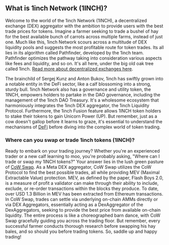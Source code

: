 <h2>What is 1inch Network (1INCH)?</h2>
<p>Welcome to the world of the 1inch Network (1INCH), a decentralized exchange (DEX) aggregator with the ambition to provide users with the best trade prices for tokens. Imagine a farmer seeking to trade a bushel of hay for the best available bunch of carrots across multiple farms, instead of just one. Much like this, 1inch Network scours across a multitude of DEX liquidity pools and suggests the most profitable route for token trades. Its all lies in its algorithm called Pathfinder, developed by the 1inch team. Pathfinder optimizes the pathway taking into consideration various aspects like fees and liquidity, and so on. It's all here, under the big old oak tree called 1inch. <a href="https://en.wikipedia.org/wiki/Decentralized_exchange" rel="nofollow noreferrer noopener" target="_blank">Read more about decentralized exchanges here</a>.</p>
<p>The brainchild of Sergej Kunz and Anton Bukov, 1inch has swiftly grown into a notable entity in the DeFi sector, like a calf blossoming into a strong, sturdy bull. 1inch Network also has a governance and utility token, the 1INCH, empowers holders to partake in the DAO governance, including the management of the 1inch DAO Treasury. It's a wholesome ecosystem that harmoniously integrates the 1inch DEX aggregator, the 1inch Liquidity Protocol. Furthermore, the 1inch Fusion feature allows 1INCH token holders to stake their tokens to gain Unicorn Power (UP). But remember, just as a cow doesn't gallop before it learns to graze, it's essential to understand the mechanisms of <a href="https://en.wikipedia.org/wiki/Decentralized_finance" rel="nofollow noreferrer noopener" target="_blank">DeFi</a> before diving into the complex world of token trading. </p>
<h3>Where can you swap or trade 1inch tokens (1INCH)?</h3>
<p>Ready to embark on your trading journey? Whether you're an experienced trader or a new calf learning to moo, you're probably asking, "Where can I trade or swap my 1INCH tokens?" Your answer lies in the lush green pasture of <a href="https://swap.cow.fi/" rel="noopener" target="_blank">CoW Swap</a>. As a Meta DEX aggregator, CoW Swap utilizes the CoW Protocol to find the best possible trades, all while providing MEV (Maximal Extractable Value) protection. MEV, as defined by the paper, Flash Boys 2.0, is a measure of profit a validator can make through their ability to include, exclude, or re-order transactions within the blocks they produce. To date, over USD 1.3 Billion in MEV has been extracted from Ethereum transactions. In CoW Swap, trades can settle via underlying on-chain AMMs directly or via DEX Aggregators, essentially acting as a DexAggregator of the DexAggregators, seeking to provide the best price from available on-chain liquidity. The entire process is like a choreographed barn dance, with CoW Swap gracefully guiding you across the trading floor. But remember, every successful farmer conducts thorough research before swapping his hay bales, and so should you before trading tokens. So, saddle up and happy trading!</p>
